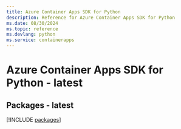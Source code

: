 ```yaml
---
title: Azure Container Apps SDK for Python
description: Reference for Azure Container Apps SDK for Python
ms.date: 08/30/2024
ms.topic: reference
ms.devlang: python
ms.service: containerapps
---
```

# Azure Container Apps SDK for Python - latest
## Packages - latest
[!INCLUDE [packages](container-apps-index.md)]
